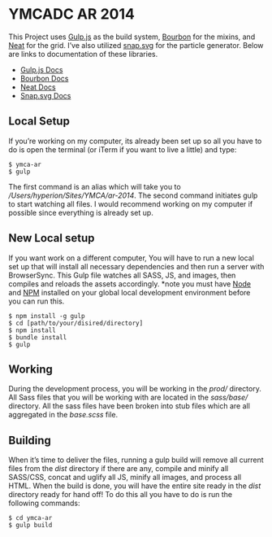 # YMCADC AR 2014
This Project uses [Gulp.js](http://gulpjs.com/) as the build system, [Bourbon](http://bourbon.io/) for the mixins, and [Neat](http://neat.bourbon.io/) for the grid. I’ve also utilized [snap.svg](http://snapsvg.io/) for the particle generator. Below are links to documentation of these libraries.

- [Gulp.js Docs](https://github.com/gulpjs/gulp/blob/master/docs/getting-started.md)
- [Bourbon Docs](http://bourbon.io/docs/)
- [Neat Docs](http://thoughtbot.github.io/neat-docs/latest/)
- [Snap.svg Docs](http://snapsvg.io/docs/)


## Local Setup
If you’re working on my computer, its already been set up so all you have to do is open the terminal (or iTerm if you want to live a little) and type:

    $ ymca-ar
    $ gulp

The first command is an alias which will take you to _/Users/hyperion/Sites/YMCA/ar-2014_. The second command initiates gulp to start watching all files. I would recommend working on my computer if possible since everything is already set up.

## New Local setup
If you want work on a different computer, You will have to run a new local set up that will install all necessary dependencies and then run a server with BrowserSync. This Gulp file watches all SASS, JS, and images, then compiles and reloads the assets accordingly. *note you must have [Node](https://nodejs.org/) and [NPM](https://www.npmjs.com/) installed on your global local development environment before you can run this.
    
    $ npm install -g gulp
    $ cd [path/to/your/disired/directory]
    $ npm install
    $ bundle install
    $ gulp

## Working
During the development process, you will be working in the _prod/_  directory. All Sass files that you will be working with are located in the _sass/base/_ directory. All the sass files have been broken into stub files which are all aggregated in the _base.scss_ file.


## Building
When it’s time to deliver the files, running a gulp build will remove all current files from the _dist_ directory if there are any, compile and minify all SASS/CSS, concat and uglify all JS, minify all images, and process all HTML. When the build is done, you will have the entire site ready in the _dist_ directory ready for hand off! To do this all you have to do is run the following commands:

    $ cd ymca-ar
    $ gulp build
